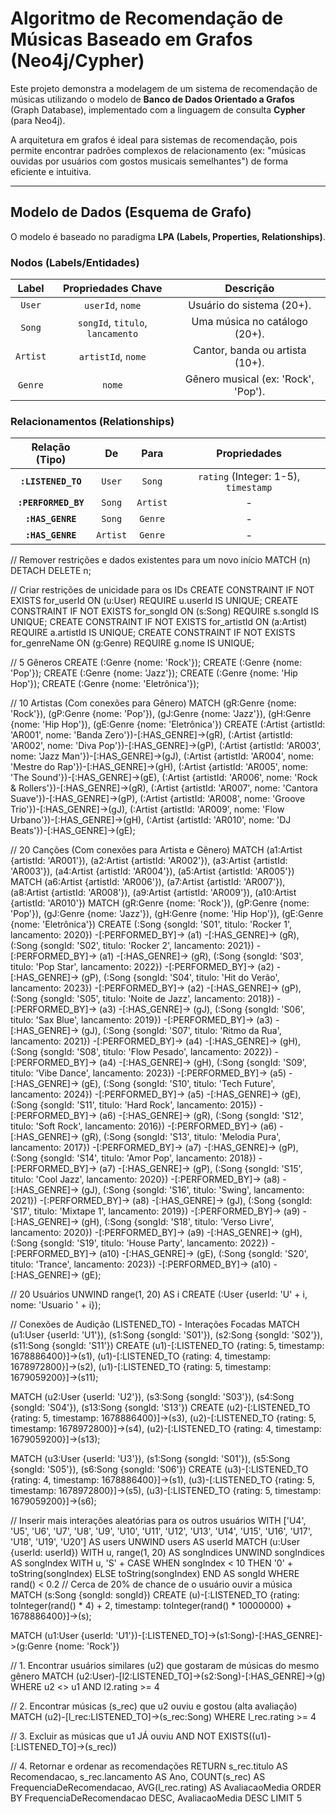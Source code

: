 # Algoritmo de Recomendação de Músicas Baseado em Grafos (Neo4j/Cypher)

Este projeto demonstra a modelagem de um sistema de recomendação de músicas utilizando o modelo de **Banco de Dados Orientado a Grafos** (Graph Database), implementado com a linguagem de consulta **Cypher** (para Neo4j).

A arquitetura em grafos é ideal para sistemas de recomendação, pois permite encontrar padrões complexos de relacionamento (ex: "músicas ouvidas por usuários com gostos musicais semelhantes") de forma eficiente e intuitiva.

---

## Modelo de Dados (Esquema de Grafo)

O modelo é baseado no paradigma **LPA (Labels, Properties, Relationships)**.

### Nodos (Labels/Entidades)

| Label | Propriedades Chave | Descrição |
| :---: | :---: | :---: |
| `User` | `userId`, `nome` | Usuário do sistema (20+). |
| `Song` | `songId`, `titulo`, `lancamento` | Uma música no catálogo (20+). |
| `Artist` | `artistId`, `nome` | Cantor, banda ou artista (10+). |
| `Genre` | `nome` | Gênero musical (ex: 'Rock', 'Pop'). |

### Relacionamentos (Relationships)

| Relação (Tipo) | De | Para | Propriedades |
| :---: | :---: | :---: | :---: |
| **`:LISTENED_TO`** | `User` | `Song` | `rating` (Integer: 1-5), `timestamp` |
| **`:PERFORMED_BY`** | `Song` | `Artist` | - |
| **`:HAS_GENRE`** | `Song` | `Genre` | - |
| **`:HAS_GENRE`** | `Artist` | `Genre` | - |


// Remover restrições e dados existentes para um novo início
MATCH (n) DETACH DELETE n;

// Criar restrições de unicidade para os IDs
CREATE CONSTRAINT IF NOT EXISTS for_userId ON (u:User) REQUIRE u.userId IS UNIQUE;
CREATE CONSTRAINT IF NOT EXISTS for_songId ON (s:Song) REQUIRE s.songId IS UNIQUE;
CREATE CONSTRAINT IF NOT EXISTS for_artistId ON (a:Artist) REQUIRE a.artistId IS UNIQUE;
CREATE CONSTRAINT IF NOT EXISTS for_genreName ON (g:Genre) REQUIRE g.nome IS UNIQUE;

// 5 Gêneros
CREATE (:Genre {nome: 'Rock'});
CREATE (:Genre {nome: 'Pop'});
CREATE (:Genre {nome: 'Jazz'});
CREATE (:Genre {nome: 'Hip Hop'});
CREATE (:Genre {nome: 'Eletrônica'});

// 10 Artistas (Com conexões para Gênero)
MATCH (gR:Genre {nome: 'Rock'}), (gP:Genre {nome: 'Pop'}), (gJ:Genre {nome: 'Jazz'}), (gH:Genre {nome: 'Hip Hop'}), (gE:Genre {nome: 'Eletrônica'})
CREATE (:Artist {artistId: 'AR001', nome: 'Banda Zero'})-[:HAS_GENRE]->(gR),
       (:Artist {artistId: 'AR002', nome: 'Diva Pop'})-[:HAS_GENRE]->(gP),
       (:Artist {artistId: 'AR003', nome: 'Jazz Man'})-[:HAS_GENRE]->(gJ),
       (:Artist {artistId: 'AR004', nome: 'Mestre do Rap'})-[:HAS_GENRE]->(gH),
       (:Artist {artistId: 'AR005', nome: 'The Sound'})-[:HAS_GENRE]->(gE),
       (:Artist {artistId: 'AR006', nome: 'Rock & Rollers'})-[:HAS_GENRE]->(gR),
       (:Artist {artistId: 'AR007', nome: 'Cantora Suave'})-[:HAS_GENRE]->(gP),
       (:Artist {artistId: 'AR008', nome: 'Groove Trio'})-[:HAS_GENRE]->(gJ),
       (:Artist {artistId: 'AR009', nome: 'Flow Urbano'})-[:HAS_GENRE]->(gH),
       (:Artist {artistId: 'AR010', nome: 'DJ Beats'})-[:HAS_GENRE]->(gE);

// 20 Canções (Com conexões para Artista e Gênero)
MATCH (a1:Artist {artistId: 'AR001'}), (a2:Artist {artistId: 'AR002'}), (a3:Artist {artistId: 'AR003'}), (a4:Artist {artistId: 'AR004'}), (a5:Artist {artistId: 'AR005'})
MATCH (a6:Artist {artistId: 'AR006'}), (a7:Artist {artistId: 'AR007'}), (a8:Artist {artistId: 'AR008'}), (a9:Artist {artistId: 'AR009'}), (a10:Artist {artistId: 'AR010'})
MATCH (gR:Genre {nome: 'Rock'}), (gP:Genre {nome: 'Pop'}), (gJ:Genre {nome: 'Jazz'}), (gH:Genre {nome: 'Hip Hop'}), (gE:Genre {nome: 'Eletrônica'})
CREATE (:Song {songId: 'S01', titulo: 'Rocker 1', lancamento: 2020}) -[:PERFORMED_BY]-> (a1) -[:HAS_GENRE]-> (gR),
       (:Song {songId: 'S02', titulo: 'Rocker 2', lancamento: 2021}) -[:PERFORMED_BY]-> (a1) -[:HAS_GENRE]-> (gR),
       (:Song {songId: 'S03', titulo: 'Pop Star', lancamento: 2022}) -[:PERFORMED_BY]-> (a2) -[:HAS_GENRE]-> (gP),
       (:Song {songId: 'S04', titulo: 'Hit do Verão', lancamento: 2023}) -[:PERFORMED_BY]-> (a2) -[:HAS_GENRE]-> (gP),
       (:Song {songId: 'S05', titulo: 'Noite de Jazz', lancamento: 2018}) -[:PERFORMED_BY]-> (a3) -[:HAS_GENRE]-> (gJ),
       (:Song {songId: 'S06', titulo: 'Sax Blue', lancamento: 2019}) -[:PERFORMED_BY]-> (a3) -[:HAS_GENRE]-> (gJ),
       (:Song {songId: 'S07', titulo: 'Ritmo da Rua', lancamento: 2021}) -[:PERFORMED_BY]-> (a4) -[:HAS_GENRE]-> (gH),
       (:Song {songId: 'S08', titulo: 'Flow Pesado', lancamento: 2022}) -[:PERFORMED_BY]-> (a4) -[:HAS_GENRE]-> (gH),
       (:Song {songId: 'S09', titulo: 'Vibe Dance', lancamento: 2023}) -[:PERFORMED_BY]-> (a5) -[:HAS_GENRE]-> (gE),
       (:Song {songId: 'S10', titulo: 'Tech Future', lancamento: 2024}) -[:PERFORMED_BY]-> (a5) -[:HAS_GENRE]-> (gE),
       (:Song {songId: 'S11', titulo: 'Hard Rock', lancamento: 2015}) -[:PERFORMED_BY]-> (a6) -[:HAS_GENRE]-> (gR),
       (:Song {songId: 'S12', titulo: 'Soft Rock', lancamento: 2016}) -[:PERFORMED_BY]-> (a6) -[:HAS_GENRE]-> (gR),
       (:Song {songId: 'S13', titulo: 'Melodia Pura', lancamento: 2017}) -[:PERFORMED_BY]-> (a7) -[:HAS_GENRE]-> (gP),
       (:Song {songId: 'S14', titulo: 'Amor Pop', lancamento: 2018}) -[:PERFORMED_BY]-> (a7) -[:HAS_GENRE]-> (gP),
       (:Song {songId: 'S15', titulo: 'Cool Jazz', lancamento: 2020}) -[:PERFORMED_BY]-> (a8) -[:HAS_GENRE]-> (gJ),
       (:Song {songId: 'S16', titulo: 'Swing', lancamento: 2021}) -[:PERFORMED_BY]-> (a8) -[:HAS_GENRE]-> (gJ),
       (:Song {songId: 'S17', titulo: 'Mixtape 1', lancamento: 2019}) -[:PERFORMED_BY]-> (a9) -[:HAS_GENRE]-> (gH),
       (:Song {songId: 'S18', titulo: 'Verso Livre', lancamento: 2020}) -[:PERFORMED_BY]-> (a9) -[:HAS_GENRE]-> (gH),
       (:Song {songId: 'S19', titulo: 'House Party', lancamento: 2022}) -[:PERFORMED_BY]-> (a10) -[:HAS_GENRE]-> (gE),
       (:Song {songId: 'S20', titulo: 'Trance', lancamento: 2023}) -[:PERFORMED_BY]-> (a10) -[:HAS_GENRE]-> (gE);

// 20 Usuários
UNWIND range(1, 20) AS i
CREATE (:User {userId: 'U' + i, nome: 'Usuario ' + i});

// Conexões de Audição (LISTENED_TO) - Interações Focadas
MATCH (u1:User {userId: 'U1'}), (s1:Song {songId: 'S01'}), (s2:Song {songId: 'S02'}), (s11:Song {songId: 'S11'})
CREATE (u1)-[:LISTENED_TO {rating: 5, timestamp: 1678886400}]->(s1),
       (u1)-[:LISTENED_TO {rating: 4, timestamp: 1678972800}]->(s2),
       (u1)-[:LISTENED_TO {rating: 5, timestamp: 1679059200}]->(s11);

MATCH (u2:User {userId: 'U2'}), (s3:Song {songId: 'S03'}), (s4:Song {songId: 'S04'}), (s13:Song {songId: 'S13'})
CREATE (u2)-[:LISTENED_TO {rating: 5, timestamp: 1678886400}]->(s3),
       (u2)-[:LISTENED_TO {rating: 5, timestamp: 1678972800}]->(s4),
       (u2)-[:LISTENED_TO {rating: 4, timestamp: 1679059200}]->(s13);

MATCH (u3:User {userId: 'U3'}), (s1:Song {songId: 'S01'}), (s5:Song {songId: 'S05'}), (s6:Song {songId: 'S06'})
CREATE (u3)-[:LISTENED_TO {rating: 4, timestamp: 1678886400}]->(s1),
       (u3)-[:LISTENED_TO {rating: 5, timestamp: 1678972800}]->(s5),
       (u3)-[:LISTENED_TO {rating: 5, timestamp: 1679059200}]->(s6);

// Inserir mais interações aleatórias para os outros usuários
WITH ['U4', 'U5', 'U6', 'U7', 'U8', 'U9', 'U10', 'U11', 'U12', 'U13', 'U14', 'U15', 'U16', 'U17', 'U18', 'U19', 'U20'] AS users
UNWIND users AS userId
MATCH (u:User {userId: userId})
WITH u, range(1, 20) AS songIndices 
UNWIND songIndices AS songIndex
WITH u, 'S' + CASE WHEN songIndex < 10 THEN '0' + toString(songIndex) ELSE toString(songIndex) END AS songId
WHERE rand() < 0.2 // Cerca de 20% de chance de o usuário ouvir a música
MATCH (s:Song {songId: songId})
CREATE (u)-[:LISTENED_TO {rating: toInteger(rand() * 4) + 2, timestamp: toInteger(rand() * 10000000) + 1678886400}]->(s);

MATCH (u1:User {userId: 'U1'})-[:LISTENED_TO]->(s1:Song)-[:HAS_GENRE]->(g:Genre {nome: 'Rock'})

// 1. Encontrar usuários similares (u2) que gostaram de músicas do mesmo gênero
MATCH (u2:User)-[l2:LISTENED_TO]->(s2:Song)-[:HAS_GENRE]->(g)
WHERE u2 <> u1 AND l2.rating >= 4 

// 2. Encontrar músicas (s_rec) que u2 ouviu e gostou (alta avaliação)
MATCH (u2)-[l_rec:LISTENED_TO]->(s_rec:Song)
WHERE l_rec.rating >= 4 

// 3. Excluir as músicas que u1 JÁ ouviu
AND NOT EXISTS((u1)-[:LISTENED_TO]->(s_rec))

// 4. Retornar e ordenar as recomendações
RETURN s_rec.titulo AS Recomendacao, 
       s_rec.lancamento AS Ano,
       COUNT(s_rec) AS FrequenciaDeRecomendacao, 
       AVG(l_rec.rating) AS AvaliacaoMedia
ORDER BY FrequenciaDeRecomendacao DESC, AvaliacaoMedia DESC
LIMIT 5

